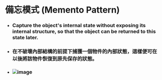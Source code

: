 備忘模式 (Memento Pattern)
=====
* ### Capture the object's internal state without exposing its internal structure, so that the object can be returned to this state later.
* ### 在不破壞內部結構的前提下捕獲一個物件的內部狀態，這樣便可在以後將該物件恢復到原先保存的狀態。
* ### ![image]()
